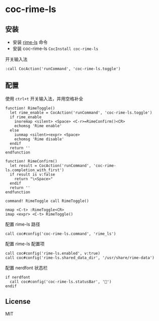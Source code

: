 # coc-rime-ls

## 安装

- 安装 [rime-ls](https://github.com/wlh320/rime-ls) 命令
- 安装 coc-rime-ls `CocInstall coc-rime-ls`

开关输入法

`:call CocAction('runCommand', 'coc-rime-ls.toggle')`

## 配置

使用 `ctrl+t` 开关输入法，并用空格补全

```
function! RimeToggle()
  let rime_enable = CocAction('runCommand', 'coc-rime-ls.toggle')
  if rime_enable
    inoremap <silent> <Space> <C-r>=RimeConfirm()<CR>
    echomsg 'Rime enable'
  else
    iunmap <silent><expr> <Space>
    echomsg 'Rime disable'
  endif
  return ''
endfunction

function! RimeConfirm()
  let result = CocAction('runCommand', 'coc-rime-ls.completion_with_first')
  if result is v:false
    return "\<Space>"
  endif
  return ''
endfunction

command! RimeToggle call RimeToggle()

nmap <C-t> :RimeToggle<CR>
imap <expr> <C-t> RimeToggle()
```

配置 rime-ls 路径

```
call coc#config('coc-rime-ls.command', 'rime_ls')
```

配置 rime-ls 配置项

```
call coc#config('rime-ls.enabled', v:true)
call coc#config('rime-ls.shared_data_dir', '/usr/share/rime-data')
```

配置 nerdfont 状态栏

```
if nerdfont
  call coc#config('coc-rime-ls.statusBar', '')
endif
```

## License

MIT
